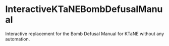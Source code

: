 # InteractiveKTaNEBombDefusalManual
Interactive replacement for the Bomb Defusal Manual for KTaNE without any automation.

